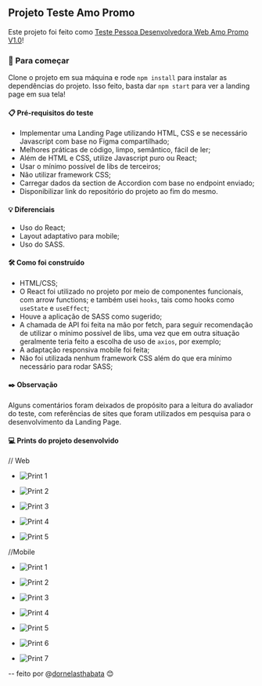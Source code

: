 ## Projeto Teste Amo Promo

Este projeto foi feito como [Teste Pessoa Desenvolvedora Web Amo Promo V1.0](https://gist.github.com/vitorfavila/1d49f3f43ad97068b601dd75488c49cd)!

### 🚀 Para começar

Clone o projeto em sua máquina e rode `npm install` para instalar as dependências do projeto. 
Isso feito, basta dar `npm start` para ver a landing page em sua tela!

#### 📋 Pré-requisitos do teste

- Implementar uma Landing Page utilizando HTML, CSS e se necessário Javascript com base no Figma compartilhado;
- Melhores práticas de código, limpo, semântico, fácil de ler;
- Além de HTML e CSS, utilize Javascript puro ou React;
- Usar o mínimo possível de libs de terceiros;
- Não utilizar framework CSS;
- Carregar dados da section de Accordion com base no endpoint enviado;
- Disponibilizar link do repositório do projeto ao fim do mesmo.

#### 💡 Diferenciais

- Uso do React;
- Layout adaptativo para mobile;
- Uso do SASS.

#### 🛠️ Como foi construído

- HTML/CSS;
- O React foi utilizado no projeto por meio de componentes funcionais, com arrow functions; e também usei `hooks`, tais como hooks como `useState` e `useEffect`;
- Houve a aplicação de SASS como sugerido;
- A chamada de API foi feita na mão por fetch, para seguir recomendação de utilizar o mínimo possível de libs, uma vez que em outra situação geralmente teria feito a escolha de uso de `axios`, por exemplo;
- A adaptação responsiva mobile foi feita;
- Não foi utilizada nenhum framework CSS além do que era mínimo necessário para rodar SASS;

#### ✒️ Observação

Alguns comentários foram deixados de propósito para a leitura do avaliador do teste, com referências de sites que foram utilizados em pesquisa para o desenvolvimento da Landing Page.

#### 💻 Prints do projeto desenvolvido

// Web
- ![Print 1](https://i.ibb.co/HtPSRRm/lp1.png)

- ![Print 2](https://i.ibb.co/Jj4Z91R/lp2.png)

- ![Print 3](https://i.ibb.co/VDGChPb/lp3.png)

- ![Print 4](https://i.ibb.co/4f9hMmZ/lp4.png)

- ![Print 5](https://i.ibb.co/wdZvcmp/lp5.png)

//Mobile
- ![Print 1](https://i.ibb.co/7NwbL1s/mb1.png)

- ![Print 2](https://i.ibb.co/nBfBHVw/mb2.png)

- ![Print 3](https://i.ibb.co/R2MnHNj/mb3.png)

- ![Print 4](https://i.ibb.co/Mft8Vm5/mb4.png)

- ![Print 5](https://i.ibb.co/2yBHgGr/mb5.png)

- ![Print 6](https://i.ibb.co/Y7tMfJD/mb6.png)

- ![Print 7](https://i.ibb.co/z4XFXpc/mb7.png)

-- feito por @[dornelasthabata](https://github.com/dthabata) 😊